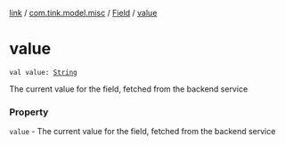[link](../../index.md) / [com.tink.model.misc](../index.md) / [Field](index.md) / [value](./value.md)

# value

`val value: `[`String`](https://kotlinlang.org/api/latest/jvm/stdlib/kotlin/-string/index.html)

The current value for the field, fetched from the backend service

### Property

`value` - The current value for the field, fetched from the backend service